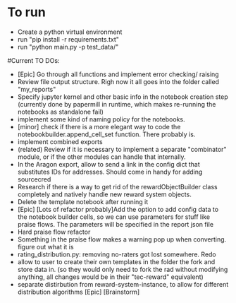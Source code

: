 # To run
* Create a python virtual environment
* run "pip install -r requirements.txt"
* run "python main.py -p test_data/"


#Current TO DOs:
- [Epic] Go through all functions and implement error checking/ raising
- Review file output structure. Righ now it all goes into the folder called "my_reports"
- Specify jupyter kernel and other basic info in the notebook creation step (currently done by papermill in runtime, which makes re-running the notebooks as standalone fail)
- implement some kind of naming policy for the notebooks.
- [minor] check if there is a more elegant way to code the notebookbuilder.append_cell_set function. There probably is.
- implement combined exports
- (related) Review if it is necessary to implement a separate "combinator" module, or if the other modules can handle that internally.
- In the Aragon export, allow to send a link in the config dict that substitutes IDs for addresses. Should come in handy for adding sourcecred
- Research if there is a way to get rid of the rewardObjectBuilder class completely and natively handle new reward system objects.
- Delete the template notebook after running it 
- [Epic] [Lots of refactor probably]Add the option to add config data to the notebook builder cells, so we can use parameters for stuff like praise flows. The parameters will be specified in the report json file
- Hard praise flow refactor
- Something in the praise flow makes a warning pop up when converting. figure out what it is
- rating_distribution.py:  removing no-raters got lost somewhere. Redo
- allow to user to create their own templates in the folder the fork and store data in. (so they would only need to fork the rad without modifying anything, all changes would be in their "tec-reward" equivalent)
- separate distirbution from reward-system-instance, to allow for different distribution algorithms [Epic] [Brainstorm]